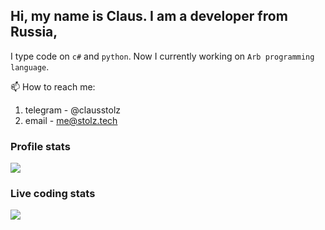 
## Hi, my name is Claus. I am a developer from Russia, 
I type code on `c#` and `python`. Now I currently working on `Arb programming language`.

📫 How to reach me:
1. telegram - @clausstolz
2. email - me@stolz.tech

### Profile stats

<td align="center" style="padding=0;width=100%;">
      <img align="center" style="padding=0;" src="https://github-readme-stats.vercel.app/api/?username=ClausStolz&show_icons=true&hide_border=true&icon_color=C9F9D9&hide_title=true&count_private=true" />

### Live coding stats
  
<td align="center" style="padding=0;width=100%;">
      <img align="center" style="padding=0;" src="https://github-readme-stats.vercel.app/api/wakatime?username=ClausStolz&layout=compact" />
    
    
